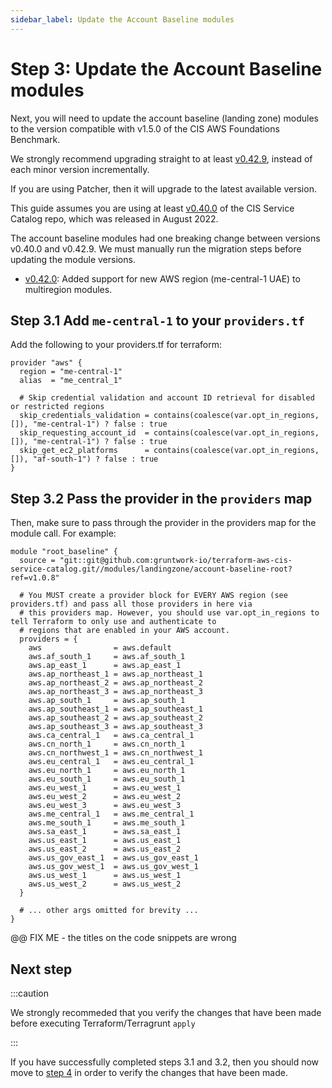 ```yaml
---
sidebar_label: Update the Account Baseline modules
---
```


# Step 3: Update the Account Baseline modules

Next, you will need to update the account baseline (landing zone) modules to the version compatible
with v1.5.0 of the CIS AWS Foundations Benchmark. 

We strongly recommend upgrading straight to at least [v0.42.9](https://github.com/gruntwork-io/terraform-aws-cis-service-catalog/releases/tag/v0.42.9), instead of each minor version incrementally.

If you are using Patcher, then it will upgrade to the latest available version.

This guide assumes you are using at least [v0.40.0](https://github.com/gruntwork-io/terraform-aws-cis-service-catalog/releases/tag/v0.40.0) of the CIS Service Catalog repo, which was released in August 2022.

The account baseline modules had one breaking change between versions v0.40.0 and v0.42.9. We must manually run
the migration steps before updating the module versions.

- [v0.42.0](https://github.com/gruntwork-io/terraform-aws-cis-service-catalog/releases/tag/v0.42.0): Added support for new AWS region (me-central-1 UAE) to multiregion modules.

## Step 3.1 Add `me-central-1` to your `providers.tf`

Add the following to your providers.tf for terraform:

```hcl title=infrastructure-live/root/_global/account-baseline/terragrunt.hcl
provider "aws" {
  region = "me-central-1"
  alias  = "me_central_1"

  # Skip credential validation and account ID retrieval for disabled or restricted regions
  skip_credentials_validation = contains(coalesce(var.opt_in_regions, []), "me-central-1") ? false : true
  skip_requesting_account_id  = contains(coalesce(var.opt_in_regions, []), "me-central-1") ? false : true
  skip_get_ec2_platforms      = contains(coalesce(var.opt_in_regions, []), "af-south-1") ? false : true
}
```

## Step 3.2 Pass the provider in the `providers` map

Then, make sure to pass through the provider in the providers map for the module call. For example:

```hcl title=infrastructure-live/root/_global/account-baseline/terragrunt.hcl
module "root_baseline" {
  source = "git::git@github.com:gruntwork-io/terraform-aws-cis-service-catalog.git//modules/landingzone/account-baseline-root?ref=v1.0.8"

  # You MUST create a provider block for EVERY AWS region (see providers.tf) and pass all those providers in here via
  # this providers map. However, you should use var.opt_in_regions to tell Terraform to only use and authenticate to
  # regions that are enabled in your AWS account.
  providers = {
    aws                = aws.default
    aws.af_south_1     = aws.af_south_1
    aws.ap_east_1      = aws.ap_east_1
    aws.ap_northeast_1 = aws.ap_northeast_1
    aws.ap_northeast_2 = aws.ap_northeast_2
    aws.ap_northeast_3 = aws.ap_northeast_3
    aws.ap_south_1     = aws.ap_south_1
    aws.ap_southeast_1 = aws.ap_southeast_1
    aws.ap_southeast_2 = aws.ap_southeast_2
    aws.ap_southeast_3 = aws.ap_southeast_3
    aws.ca_central_1   = aws.ca_central_1
    aws.cn_north_1     = aws.cn_north_1
    aws.cn_northwest_1 = aws.cn_northwest_1
    aws.eu_central_1   = aws.eu_central_1
    aws.eu_north_1     = aws.eu_north_1
    aws.eu_south_1     = aws.eu_south_1
    aws.eu_west_1      = aws.eu_west_1
    aws.eu_west_2      = aws.eu_west_2
    aws.eu_west_3      = aws.eu_west_3
    aws.me_central_1   = aws.me_central_1
    aws.me_south_1     = aws.me_south_1
    aws.sa_east_1      = aws.sa_east_1
    aws.us_east_1      = aws.us_east_1
    aws.us_east_2      = aws.us_east_2
    aws.us_gov_east_1  = aws.us_gov_east_1
    aws.us_gov_west_1  = aws.us_gov_west_1
    aws.us_west_1      = aws.us_west_1
    aws.us_west_2      = aws.us_west_2
  }

  # ... other args omitted for brevity ...
}
```

@@ FIX ME - the titles on the code snippets are wrong

## Next step

:::caution

We strongly recommeded that you verify the changes that have been made before executing Terraform/Terragrunt `apply`

:::

If you have successfully completed steps 3.1 and 3.2, then you should now move to [step 4](deployment-walkthrough/step-4-verify-the-code-changes.md) in order to verify the changes that have been made.

